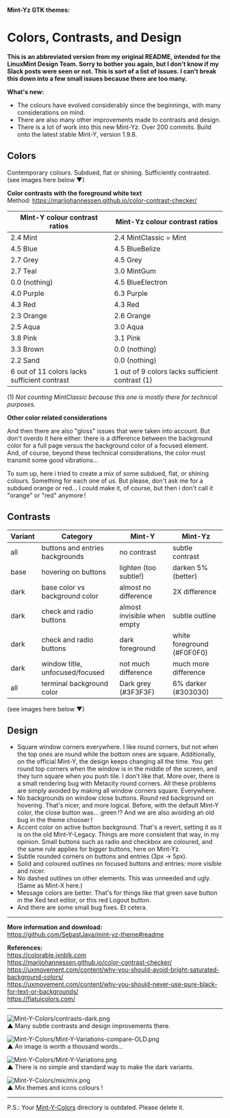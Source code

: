 **Mint-Yz GTK themes:**

# Colors, Contrasts, and Design

**This is an abbreviated version from my original README, intended for the LinuxMint Design Team. Sorry to bother you again, but I don't know if my Slack posts were seen or not. This is sort of a list of issues. I can't break this down into a few small issues because there are too many.**  

**What's new:**  
* The colours have evolved considerably since the beginnings, with many considerations on mind.
* There are also many other improvements made to contrasts and design.
* There is a lot of work into this new Mint-Yz. Over 200 commits. Build onto the latest stable Mint-Y, version 1.9.8.

## Colors
Contemporary colours. Subdued, flat or shining. Sufficiently contrasted.  
(see images here below ▼)  

**Color contrasts with the foreground white text**  
Method: https://marijohannessen.github.io/color-contrast-checker/

| Mint-Y colour contrast ratios  | Mint-Yz colour contrast ratios |
| ------------------------------ | ------------------------------ |
| 2.4 Mint                       | 2.4 MintClassic = Mint         |
| 4.5 Blue                       | 4.5 BlueBelize                 |
| 2.7 Grey                       | 4.5 Grey                       |
| 2.7 Teal                       | 3.0 MintGum                    |
| 0.0 (nothing)                  | 4.5 BlueElectron               |
| 4.0 Purple                     | 6.3 Purple                     |
| 4.3 Red                        | 4.3 Red                        |
| 2.3 Orange                     | 2.6 Orange                     |
| 2.5 Aqua                       | 3.0 Aqua                       |
| 3.8 Pink                       | 3.1 Pink                       |
| 3.3 Brown                      | 0.0 (nothing)                  |
| 2.2 Sand                       | 0.0 (nothing)                  |
| 6 out of 11 colors lacks sufficient contrast | 1 out of 9 colors lacks sufficient contrast (1) |

(1) *Not counting MintClassic because this one is mostly there for technical purposes.*

**Other color related considerations**  

And then there are also "gloss" issues that were taken into account. But don't overdo it here either: there is a difference between the background color for a full page versus the background color of a focused element. And, of course, beyond these technical considerations, the color must transmit some good vibrations...

To sum up, here i tried to create a mix of some subdued, flat, or shining colours. Something for each one of us. But please, don't ask me for a subdued orange or red... I could make it, of course, but then i don't call it "orange" or "red" anymore !

## Contrasts

| Variant | Category                        | Mint-Y                | Mint-Yz               |
| ------- | ------------------------------- | --------------------- | --------------------- |
| all     | buttons and entries backgrounds | no contrast           | subtle contrast       |
| base    | hovering on buttons             | lighten (too subtle!) | darken 5% (better)    |
| dark    | base color vs background color  | almost no difference  | 2X difference         | 
| dark    | check and radio buttons         | almost invisible when empty | subtle outline  |
| dark    | check and radio buttons         | dark foreground | white foreground (\#F0F0F0) |
| dark    | window title, unfocused/focused | not much difference   | much more difference  |
| all     | terminal background color       | Dark grey (\#3F3F3F)  | 6% darker (\#303030)  |

(see images here below ▼)  

## Design

* Square window corners everywhere. I like round corners, but not when the top ones are round while the bottom ones are square. Additionally, on the official Mint-Y, the design keeps changing all the time. You get round top corners when the window is in the middle of the screen, and they turn square when you push tile. I don't like that. More over, there is a small rendering bug with Metacity round corners. All these problems are simply avoided by making all window corners square. Everywhere.
* No backgrounds on window close buttons. Round red background on hovering. That's nicer, and more logical. Before, with the default Mint-Y color, the close button was... green !? And we are also avoiding an old bug in the theme chooser !
* Accent color on active button background. That's a revert, setting it as it is on the old Mint-Y-Legacy. Things are more consistent that way, in my opinion. Small buttons such as radio and checkbox are coloured, and the same rule applies for bigger buttons, here on Mint-Yz.
* Subtle rounded corners on buttons and entries (3px -> 5px).
* Solid and coloured outlines on focused buttons and entries: more visible and nicer.
* No dashed outlines on other elements. This was unneeded and ugly. (Same as Mint-X here.)
* Message colors are better. That's for things like that green save button in the Xed text editor, or this red Logout button.
* And there are some small bug fixes. Et cetera.

---

**More information and download:**  
https://github.com/SebastJava/mint-yz-theme#readme  

**References:**  
https://colorable.jxnblk.com  
https://marijohannessen.github.io/color-contrast-checker/  
https://uxmovement.com/content/why-you-should-avoid-bright-saturated-background-colors/  
https://uxmovement.com/content/why-you-should-never-use-pure-black-for-text-or-backgrounds/  
https://flatuicolors.com/  

---

![Mint-Y-Colors/contrasts-dark.png](https://raw.githubusercontent.com/SebastJava/mint-yz-theme/master/Mint-Y-Colors/contrasts-dark.png)  
▲ Many subtle contrasts and design improvements there.  

![Mint-Y-Colors/Mint-Y-Variations-compare-OLD.png](https://raw.githubusercontent.com/SebastJava/mint-yz-theme/master/Mint-Y-Colors/Mint-Y-Variations-compare-OLD.png)  
▲ An image is worth a thousand words...  

![Mint-Y-Colors/Mint-Y-Variations.png](https://raw.githubusercontent.com/SebastJava/mint-yz-theme/master/Mint-Y-Colors/Mint-Y-Variations.png)  
▲ There is no simple and standard way to make the dark variants.  

![Mint-Y-Colors/mix/mix.png](https://raw.githubusercontent.com/SebastJava/mint-yz-theme/master/Mint-Y-Colors/mix/mix.png)  
▲ Mix themes and icons colours !  

---

P.S.: Your [Mint-Y-Colors](https://github.com/linuxmint/mint-themes/tree/master/Mint-Y-Colors) directory is outdated. Please delete it.